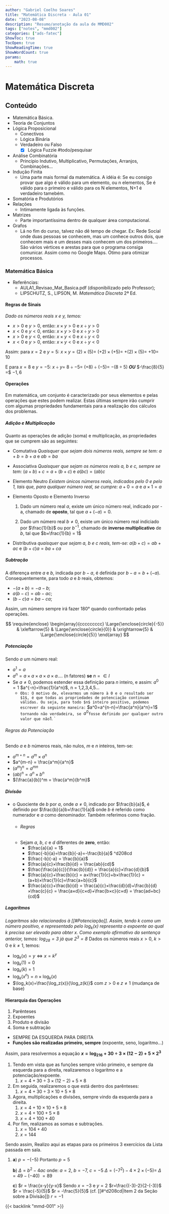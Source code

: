 ```yaml
---
author: "Gabriel Coelho Soares"
title: "Matemática Discreta - Aula 01"
date: "2023-08-08"
description: "Resumo/anotação da aula de MMD002"
tags: ["notes", "mmd002"]
categories: ["ads-fatec"]
ShowToc: true
TocOpen: true
ShowReadingTime: true
ShowWordCount: true
params: 
    math: true
---
```


# Matemática Discreta

## Conteúdo
- Matemática Básica. 
- Teoria de Conjuntos
- Lógica Proposicional
	- Conectivos
	- Lógica Binária
	- Verdadeiro ou Falso
		- [x] Lógica Fuzzie #todo/pesquisar
- Análise Combinatória
	- Princípio Indutivo, Multiplicativo, Permutações, Arranjos, Combinações... 
- Indução Finita
	- Uma parte mais formal da matemática. A idéia é: Se eu consigo provar que algo é válido para um elemento, ou n elementos, Se é válido para o primeiro e válido para os N elementos, N+1 é verdadeiro tamebém. 
- Somatória e Produtórios
- Relações
	- Intimamente ligada às funções. 
- Matrizes
	- Parte importantíssima dentro de qualquer área computacional. 
- Grafos
	- Lá no fim do curso, talvez não dê tempo de chegar. Ex: Rede Social onde duas pessoas se conhecem, mas um conhece outros dois, que conhecem mais e um desses mais conhecem um dos primeiros.... São vários vértices e arestas para que o programa consiga comunicar. Assim como no Google Maps. Ótimo para otimizar processos.

### Matemática Básica
- Referências: 
	- AULA1_Revisao_Mat_Basica.pdf (disponibilizado pelo Professor);
	- LIPSCHUTZ, S., LIPSON, M. *Matemática Discreta* 2ª Ed.

#### Regras de Sinais
*Dado os números reais $x$ e $y$, temos:*
- $x>0$ e $y>0$, então: $x×y>0$ e $x\div y>0$
- $x<0$ e $y<0$, então: $x×y>0$ e $x\div y>0$
- $x>0$ e $y<0$, então: $x×y<0$ e $x\div y<0$
- $x<0$ e $y>0$, então: $x×y<0$ e $x\div y<0$

Assim: 
para $x=2$ e $y=5$: 
	$x×y = (2)×(5) =$ 
	$(+2)×(+5) =$ 
	$+(2)×(5) =$ 
	$+10 =$ 
	$10$

E para $x=8$ e $y=-5$: 
	$x \div y =$ 
	$8 \div -5 =$ 
	$(+8) \div (-5) =$ 
	$-(8 \div 5)$ ***OU*** $-\frac{8}{5} =$ 
	$-1,6$

#### Operações
Em matemática, um conjunto é caracterizado por seus elementos e pelas operações que estes podem realizar. Estas últimas sempre irão cumprir com algumas propriedades fundamentais para a realização dos cálculos dos problemas. 

##### Adição e Multiplicação
Quanto as operações de adição (soma) e multiplicação, as propriedades que se cumprem são as seguintes: 
- Comutativa
   *Quaisquer que sejam dois números reais, sempre se tem:*
   $a+b=b+a$ e $ab=ba$ 
   

- Associativa
   *Quaisquer que sejam os números reais a, b e c, sempre se tem:*
   $(a+b)+c=a+(b+c)$  e  $a(bc) = (ab)c$ 


- Elemento Neutro
   *Existem únicos números reais, indicados pelo $0$ e pelo $1$, tais que, para qualquer número real, se cumpre:* 
   $a+0=a$      e     $a×1=a$ 


- Elemento Oposto e Elemento Inverso
	1. Dado um número real $a$, existe um único número real, indicado por -a, chamado de **oposto**, tal que $a+(-a)=0$. 
	   
	2. Dado um número real $b\neq0$, existe um único número real indiciado por $\frac{1}{b}$ ou por $b^{-1}$, chamado de **inverso multiplicativo** de $b$, tal que $b×\frac{1}{b} = 1$ 


- Distributiva
   *quaisquer que sejam $a$, $b$ e $c$ reais, tem-se:*
   $a(b+c)=ab+ac$     e     $(b+c)a=ba+ca$ 


##### Subtração
A diferença entre $a$ e $b$, indicada por $b-a$, é definida por $b-a=b+(-a)$. 
Consequentemente, para todo $a$ e $b$ reais, obtemos: 

- $-(a+b)=-a-b$;
- $a(b-c)=ab-ac$; 
- $(b-c)a=ba-ca$;

Assim, um número sempre irá fazer 180° quando confrontado pelas operações.

$$
\require{enclose}
\begin{array}{ccccccccc}   
\Large{\enclose{circle}{-5}} & \xleftarrow{5} & \Large{\enclose{circle}{0}} & \xrightarrow{5} & \Large{\enclose{circle}{5}}
\end{array}
$$

##### Potenciação
Sendo $a$ um número real: 
- $a^1=a$
- $a^n=a×a×a×a×a$.... (n fatores) **se** $n = \in I$  
- Se $a\neq0$, podemos estender essa definição para $n$ inteiro, e assim: 
  $a^0=1$
  $a^{-n}=\frac{1}{a^n}$, n = 1,2,3,4,5...
	- `Obs: O motivo de, elevarmos um número à 0 e o resultado ser $1$, é que todas as propriedades de potenciação continuam válidas. Ou seja, para todo $n$ inteiro positivo, podemos escrever da seguinte maneira:` $a^0=a^{n-n}=\frac{a^n}{a^n}=1$ `tornando não verdadeira, se `$a^0$`fosse definido por qualquer outro valor que não`$1$. `

###### Regras da Potenciação
Sendo $a$ e $b$ números reais, não nulos, $m$ e $n$ inteiros, tem-se:
- $a^{m+n} = a^m×a^n$
- $a^{m-n} = \frac{a^m}{a^n}$
- $(a^m)^n = a^{mn}$
- $(ab)^n=a^n×b^n$
- $(\frac{a}{b})^m = \frac{a^m}{b^m}$

##### Divisão
- o Quociente de $b$ por $a$, onde $a\neq0$, indicado por $\frac{b}{a}$, é definido por $\frac{b}{a}b×\frac{1}{a}$ onde $b$ é referido como numerador e $a$ como denominador. Também referimos como fração. 
	- ###### Regras
	- Sejam $a$, $b$, $c$ e $d$ diferentes de **zero**, então: 
		- $\frac{a}{a} = 1$
		- $\frac{-b}{a}=\frac{b}{-a}=-\frac{b}{a}$ ^d208cd
		- $\frac{-b}{-a} = \frac{b}{a}$
		- $\frac{a}{c}×\frac{b}{d} = \frac{ab}{cd}$
		- $\frac{\frac{a}{c}}{\frac{b}{d}} = \frac{a}{c}×\frac{d}{b}$
		- $\frac{a}{c}+\frac{b}{c} = a×\frac{1}{c}+b×\frac{1}{c} = (a+b)×\frac{1}{c}=\frac{a+b}{c}$
		- $\frac{a}{c}+\frac{b}{d} = \frac{a}{c}×\frac{d}{d}+\frac{b}{d}×\frac{c}{c} = \frac{a×d}{c×d}+\frac{b×c}{c×d} = \frac{ad+bc}{cd}$


##### Logarítmos
*Logaritmos são relacionados à [[#Potenciação]]. Assim, tendo $k$ como um número positivo, e representado pelo $\log_k(x)$ representa o expoente ao qual $k$ precisa ser elevado para obter $x$. Como exemplo afirmativo da sentença anterior, temos: $\log_28=3$ já que $2^3=8$*
Dados os números reais $x>0$, $k>0$ e $k \neq 1$, temos: 
- $\log_k(x) = y \iff x = k^y$
- $\log_k(1)=0$
- $\log_k(k)=1$
- $\log_k(x^n)=n×\log_k(x)$
- $\log_k(x)=\frac{\log_z(x)}{\log_z(k)}$ com $z>0$ e $z \neq 1$ (mudança de base)

#### Hierarquia das Operações
1. Parênteses
2. Expoentes
3. Produto e divisão
4. Soma e subtração
- SEMPRE DA ESQUERDA PARA DIREITA
- **Funções são realizadas primeiro, sempre** (expoente, seno, logaritmo...)

Assim, para resolvermos a equação **$x = \log_216 + 30 \div 3 × (12-2) + 5 × 2^3$**
1. Tendo em vista que as funções sempre virão primeiro, e sempre da esquerda para a direita, realizaremos o logaritmo e a potenciação/expoente. 
	1. $x = 4 + 30 \div 3 × (12 - 2) + 5 × 8$
2. Em seguida, realizaremos o que está dentro dos parênteses: 
	1. $x= 4+30 \div 3 × 10 + 5 × 8$
3. Agora, multiplicações e divisões, sempre vindo da esquerda para a direita.
	1. $x = 4 + 10 × 10 + 5 × 8$
	2. $x = 4 + 100 + 5 × 8$
	3. $x = 4 + 100 + 40$
4. Por fim, realizamos as somas e subtrações. 
	1. $x = 104 + 40$
	2. $x = 144$


Sendo assim, Realizo aqui as etapas para os primeiros 3 exercícios da Lista passada em sala. 
1. **a**) $p= -(-5)$ Portanto $p=5$ 
   
   **b**) $\Delta = b^2-4ac$ onde: $a= 2$, $b=-7$, $c=-5$
	$\Delta = (-7^2) - 4×2×(-5) =$
	$\Delta = 49 -(-40)$
	$= 89$
	
	**c**) $r = \frac{x-y}{y-x}$ Sendo $x=-3$ e $y=2$
	$r=\frac{(-3)-2}{2-(-3)}$
	$r = \frac{-5}{5}$
	$r = -\frac{5}{5}$ (cf. [[#^d208cd|Item 2 da Seção sobre a Divisão]])
	$r = -1$


{{< backlink "mmd-001" >}}
